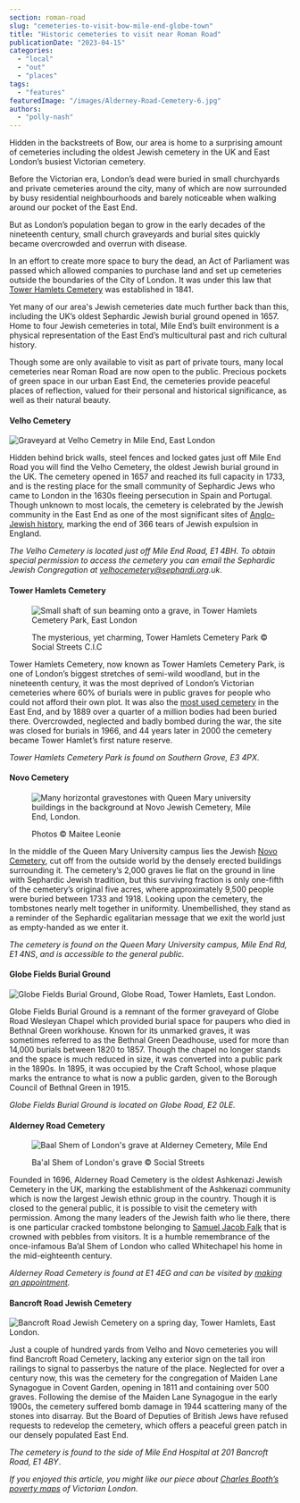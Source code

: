 ```yaml
---
section: roman-road
slug: "cemeteries-to-visit-bow-mile-end-globe-town"
title: "Historic cemeteries to visit near Roman Road"
publicationDate: "2023-04-15"
categories: 
  - "local"
  - "out"
  - "places"
tags: 
  - "features"
featuredImage: "/images/Alderney-Road-Cemetery-6.jpg"
authors: 
  - "polly-nash"
---
```


Hidden in the backstreets of Bow, our area is home to a surprising amount of cemeteries including the oldest Jewish cemetery in the UK and East London’s busiest Victorian cemetery.

Before the Victorian era, London’s dead were buried in small churchyards and private cemeteries around the city, many of which are now surrounded by busy residential neighbourhoods and barely noticeable when walking around our pocket of the East End. 

But as London’s population began to grow in the early decades of the nineteenth century, small church graveyards and burial sites quickly became overcrowded and overrun with disease.

In an effort to create more space to bury the dead, an Act of Parliament was passed which allowed companies to purchase land and set up cemeteries outside the boundaries of the City of London. It was under this law that [Tower Hamlets Cemetery](https://romanroadlondon.com/tower-hamlets-cemetery-spring-flower-walk/) was established in 1841.

Yet many of our area's Jewish cemeteries date much further back than this, including the UK’s oldest Sephardic Jewish burial ground opened in 1657. Home to four Jewish cemeteries in total, Mile End’s built environment is a physical representation of the East End’s multicultural past and rich cultural history. 

Though some are only available to visit as part of private tours, many local cemeteries near Roman Road are now open to the public. Precious pockets of green space in our urban East End, the cemeteries provide peaceful places of reflection, valued for their personal and historical significance, as well as their natural beauty. 

#### Velho Cemetery

![Graveyard at Velho Cemetry in Mile End, East London](/images/Trees-graves-Velho-Cemetery-Mile-End-1024x683.jpg)

Hidden behind brick walls, steel fences and locked gates just off Mile End Road you will find the Velho Cemetery, the oldest Jewish burial ground in the UK. The cemetery opened in 1657 and reached its full capacity in 1733, and is the resting place for the small community of Sephardic Jews who came to London in the 1630s fleeing persecution in Spain and Portugal. Though unknown to most locals, the cemetery is celebrated by the Jewish community in the East End as one of the most significant sites of [Anglo-Jewish history](https://romanroadlondon.com/velho-cemetery-mile-end-jewish-history/), marking the end of 366 tears of Jewish expulsion in England. 

_The Velho Cemetery is located just off Mile End Road, E1 4BH. To obtain special permission to access the cemetery you can email the Sephardic Jewish Congregation at velhocemetery@sephardi.org.uk_.

#### Tower Hamlets Cemetery

<figure>

![Small shaft of sun beaming onto a grave, in Tower Hamlets Cemetery Park, East London](/images/shaft-of-sun-THCP-watermark-1024x683.jpg)

<figcaption>

The mysterious, yet charming, Tower Hamlets Cemetery Park © Social Streets C.I.C

</figcaption>

</figure>

Tower Hamlets Cemetery, now known as Tower Hamlets Cemetery Park, is one of London’s biggest stretches of semi-wild woodland, but in the nineteenth century, it was the most deprived of London’s Victorian cemeteries where 60% of burials were in public graves for people who could not afford their own plot. It was also the [most used cemetery](https://romanroadlondon.com/tower-hamlets-cemetery-park-mile-end/) in the East End, and by 1889 over a quarter of a million bodies had been buried there. Overcrowded, neglected and badly bombed during the war, the site was closed for burials in 1966, and 44 years later in 2000 the cemetery became Tower Hamlet’s first nature reserve.

_Tower Hamlets Cemetery Park is found on Southern Grove, E3 4PX_.

#### Novo Cemetery

<figure>

![Many horizontal gravestones with Queen Mary university buildings in the background at Novo Jewish Cemetery, Mile End, London.](/images/Novo-Jewish-cemetery-Queen-Mary-University-London-29-1024x683.jpg)

<figcaption>

Photos © Maitee Leonie

</figcaption>

</figure>

In the middle of the Queen Mary University campus lies the Jewish [Novo Cemetery](https://romanroadlondon.com/novo-cemetery-jewish-history/), cut off from the outside world by the densely erected buildings surrounding it. The cemetery’s 2,000 graves lie flat on the ground in line with Sephardic Jewish tradition, but this surviving fraction is only one-fifth of the cemetery’s original five acres, where approximately 9,500 people were buried between 1733 and 1918. Looking upon the cemetery, the tombstones nearly melt together in uniformity. Unembellished, they stand as a reminder of the Sephardic egalitarian message that we exit the world just as empty-handed as we enter it.

_The cemetery is found on the Queen Mary University campus, _Mile End Rd, E1 4NS__, _and is accessible to the general public._

#### Globe Fields Burial Ground

![Globe Fields Burial Ground, Globe Road, Tower Hamlets, East London.](/images/Globe-Fields-Burial-Ground-Tower-Hamlets-East-London-1024x683.jpg)

Globe Fields Burial Ground is a remnant of the former graveyard of Globe Road Wesleyan Chapel which provided burial space for paupers who died in Bethnal Green workhouse. Known for its unmarked graves, it was sometimes referred to as the Bethnal Green Deadhouse, used for more than 14,000 burials between 1820 to 1857. Though the chapel no longer stands and the space is much reduced in size, it was converted into a public park in the 1890s. In 1895, it was occupied by the Craft School, whose plaque marks the entrance to what is now a public garden, given to the Borough Council of Bethnal Green in 1915.

_Globe Fields Burial Ground is located on Globe Road, E2 0LE._

#### Alderney Road Cemetery

<figure>

![Baal Shem of London's grave at Alderney Cemetery, Mile End](/images/Baal-Shem-London-grave-Alderney-Road-Cemetery-4-1024x683.jpg)

<figcaption>

Ba'al Shem of London's grave © Social Streets

</figcaption>

</figure>

Founded in 1696, Alderney Road Cemetery is the oldest Ashkenazi Jewish Cemetery in the UK, marking the establishment of the Ashkenazi community which is now the largest Jewish ethnic group in the country. Though it is closed to the general public, it is possible to visit the cemetery with permission. Among the many leaders of the Jewish faith who lie there, there is one particular cracked tombstone belonging to [Samuel Jacob Falk](https://romanroadlondon.com/mile-end-alderney-cemetery-baal-shem-samuel-falk/) that is crowned with pebbles from visitors. It is a humble remembrance of the once-infamous Ba’al Shem of London who called Whitechapel his home in the mid-eighteenth century.

_Alderney Road Cemetery is found at E1 4EG and can be visited by [making an appointment](https://www.theus.org.uk/article/alderney-road-cemetery)._

#### Bancroft Road Jewish Cemetery

![Bancroft Road Jewish Cemetery on a spring day, Tower Hamlets, East London.](/images/Bancroft-Road-Jewish-Cemetery-Tower-Hamlets-East-London-1024x683.jpg)

Just a couple of hundred yards from Velho and Novo cemeteries you will find Bancroft Road Cemetery, lacking any exterior sign on the tall iron railings to signal to passerbys the nature of the place. Neglected for over a century now, this was the cemetery for the congregation of Maiden Lane Synagogue in Covent Garden, opening in 1811 and containing over 500 graves. Following the demise of the Maiden Lane Synagogue in the early 1900s, the cemetery suffered bomb damage in 1944 scattering many of the stones into disarray. But the Board of Deputies of British Jews have refused requests to redevelop the cemetery, which offers a peaceful green patch in our densely populated East End. 

_The cemetery is found to the side of Mile End Hospital at 201 Bancroft Road, E1 4BY_.

  
_If you enjoyed this article, you might like our piece about_ [_Charles Booth’s poverty maps_](https://romanroadlondon.com/charles-booth-poverty-maps/) _of Victorian London._


